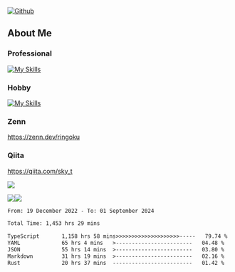 [![Github](https://img.shields.io/github/followers/skyt-a?label=Follow&style=social)](https://github.com/skyt-a)

## About Me
### Professional
[![My Skills](https://skillicons.dev/icons?i=react,ts,js,nodejs,java,graphql,firebase,githubactions&theme=light)](https://skillicons.dev)
### Hobby
[![My Skills](https://skillicons.dev/icons?i=unity,rust,py&theme=light)](https://skillicons.dev)

### Zenn
https://zenn.dev/ringoku
### Qiita
https://qiita.com/sky_t


![](https://github-profile-summary-cards.vercel.app/api/cards/profile-details?username=skyt-a&theme=default)

![](https://github-profile-summary-cards.vercel.app/api/cards/repos-per-language?username=skyt-a&theme=default)![](https://github-profile-summary-cards.vercel.app/api/cards/stats?username=RinGoku&theme=default)

<!--START_SECTION:waka-->

```txt
From: 19 December 2022 - To: 01 September 2024

Total Time: 1,453 hrs 29 mins

TypeScript       1,158 hrs 58 mins>>>>>>>>>>>>>>>>>>>>-----   79.74 %
YAML             65 hrs 4 mins   >------------------------   04.48 %
JSON             55 hrs 14 mins  >------------------------   03.80 %
Markdown         31 hrs 19 mins  >------------------------   02.16 %
Rust             20 hrs 37 mins  -------------------------   01.42 %
```

<!--END_SECTION:waka-->
